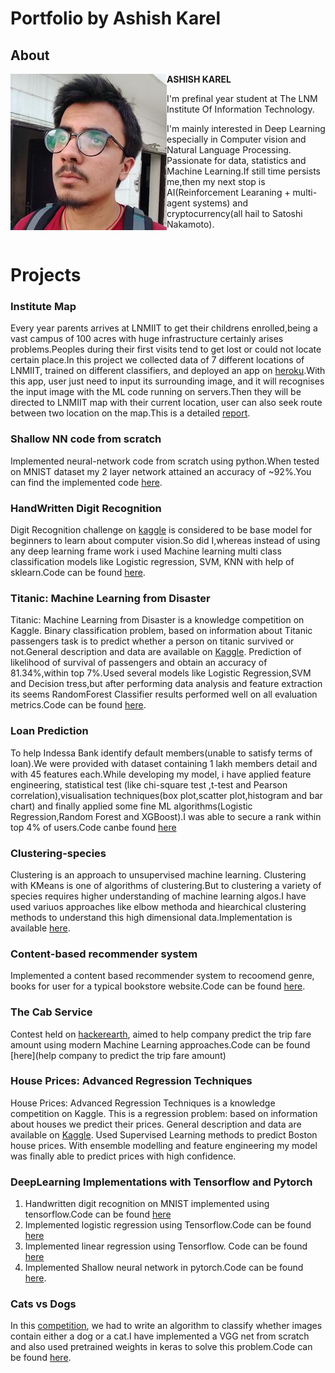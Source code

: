 # Portfolio by Ashish Karel

## About
<img style="float: left;" src="ashish1.jpg">
<b>ASHISH KAREL</b>

I'm prefinal year student at The LNM Institute Of Information Technology.

I'm mainly interested in Deep Learning especially in Computer vision and Natural Language Processing.
Passionate for data, statistics and Machine Learning.If still time persists me,then my next stop is AI(Reinforcement Learaning + multi-agent systems) and cryptocurrency(all hail to Satoshi Nakamoto).
<br><br>
# Projects

### Institute Map

Every year parents arrives at LNMIIT to get their childrens enrolled,being a vast campus of 100 acres with huge infrastructure certainly arises problems.Peoples during their first visits tend to get lost or could not locate certain place.In this project we collected data of 7 different locations of LNMIIT, trained on different classifiers, and deployed an app on [heroku](https://herokuapp.com).With this app, user just need to input its surrounding image, and it will recognises the input image with the ML code running on servers.Then they will be directed to LNMIIT map with their current location, user can also seek route between two location on the map.This is a detailed [report](https://docs.google.com/document/d/1hKfg-HvGp5Ig-I96A8APbMGFkrJR_WZpYwJ2GV0ABY4/edit?usp=sharing).

### Shallow NN code from scratch
Implemented neural-network code from scratch using python.When tested on MNIST dataset my 2 layer network attained an accuracy of ~92%.You can find the implemented code [here](https://github.com/blitu12345/kaggle/blob/master/MNIST).

### HandWritten Digit Recognition
Digit Recognition challenge on [kaggle](https://www.kaggle.com/c/digit-recognizer) is considered to be base model for beginners to learn about computer vision.So did I,whereas instead of using any deep learning frame work i used Machine learning multi class classification models like Logistic regression, SVM, KNN with help of sklearn.Code can be found [here](https://github.com/blitu12345/kaggle/tree/master/digitRecognition).

### Titanic: Machine Learning from Disaster
Titanic: Machine Learning from Disaster is a knowledge competition on Kaggle.
Binary classification problem, based on information about Titanic passengers task is to predict whether a person on titanic survived or not.General description and data are available on [Kaggle](https://www.kaggle.com/c/titanic).
Prediction of likelihood of survival of passengers and obtain an accuracy of 81.34%,within top 7%.Used several models like Logistic Regression,SVM and Decision tress,but after performing data analysis and feature extraction its seems RandomForest Classifier results performed well on all evaluation metrics.Code can be found [here](https://github.com/blitu12345/kaggle/tree/master/titanic).

### Loan Prediction
To help Indessa Bank identify default members(unable to satisfy terms of loan).We were provided with dataset containing 1 lakh members detail and with 45 features each.While developing my model, i have applied feature engineering, statistical test (like chi-square test ,t-test and Pearson correlation),visualisation techniques(box plot,scatter plot,histogram and bar chart) and finally applied some fine ML algorithms(Logistic Regression,Random Forest and XGBoost).I was able to secure a rank within top 4% of users.Code canbe found [here](https://github.com/blitu12345/-Bank-Fears-Loanliness)

### Clustering-species

Clustering is an approach to unsupervised machine learning. Clustering with KMeans is one of algorithms of clustering.But to clustering a variety of species requires higher understanding of machine learning algos.I have used variuos approaches like elbow methoda and hiearchical clustering methods to understand this high dimensional data.Implementation is available [here](https://github.com/blitu12345/Cluster-Species).

### Content-based recommender system 
Implemented a content based recommender system to recoomend genre, books for user for a typical bookstore website.Code can be found [here](https://github.com/blitu12345/Recommender-system).

### The Cab Service
Contest held on [hackerearth](https://www.hackerearth.com/challenge/competitive/machine-learning-indiahacks-2017/), aimed to help company predict the trip fare amount using modern Machine Learning approaches.Code can be found [here](help company to predict the trip fare amount)

### House Prices: Advanced Regression Techniques

House Prices: Advanced Regression Techniques is a knowledge competition on Kaggle. This is a regression problem: based on information about houses we predict their prices. General description and data are available on [Kaggle](https://www.kaggle.com/c/house-prices-advanced-regression-techniques).
Used Supervised Learning methods to predict Boston house prices. With ensemble modelling and feature engineering my model was finally able to predict prices with high confidence.


### DeepLearning Implementations with Tensorflow and Pytorch
1. Handwritten digit recognition on MNIST implemented using tensorflow.Code can be found [here](https://github.com/blitu12345/Code-With-DL/tree/master/tensorflow/Convnets)
2. Implemented logistic regression using Tensorflow.Code can be found [here](https://github.com/blitu12345/Code-With-DL/tree/master/tensorflow/logistic%20regression%20examples)
3. Implemented linear regression using Tensorflow. Code can be found [here](https://github.com/blitu12345/Code-With-DL/tree/master/tensorflow/linear_regression_examples)
4. Implemented Shallow neural network in pytorch.Code can be found [here](https://github.com/blitu12345/Code-With-DL/tree/master/pytorch).

### Cats vs Dogs
In this [competition](https://www.kaggle.com/c/dogs-vs-cats), we had to write an algorithm to classify whether images contain either a dog or a cat.I have implemented a VGG net from scratch and also used pretrained weights in keras to solve this problem.Code can be found [here](https://bitbucket.org/blitu12345/deepcodesbase/src/b18ad9bfe9b7280fe694791f085dfcfbd69cd1cb/CatsandDogs/?at=master).
